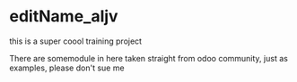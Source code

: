 # editName_aljv
this is a super coool training project 

There are somemodule in here taken straight from odoo community, just as examples, please don't sue me
